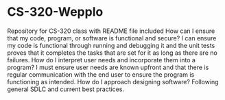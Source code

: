 # CS-320-Wepplo
Repository for CS-320 class with README file included
How can I ensure that my code, program, or software is functional and secure?
  I can ensure my code is functional through running and debugging it and the unit tests proves that it completes the tasks that are set for it as long as there are no failures.
How do I interpret user needs and incorporate them into a program?
  I must ensure user needs are known upfront and that there is regular communication with the end user to ensure the program is functioning as intended.
How do I approach designing software?
  Following general SDLC and current best practices.
